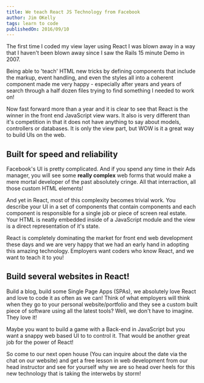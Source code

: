 ```yaml
---
title: We teach React JS Technology from Facebook
author: Jim OKelly
tags: learn to code
publishedOn: 2016/09/10
---
```


The first time I coded my view layer using React I was blown away in a way that I haven't been blown away since I saw the Rails 15 minute Demo in 2007.

Being able to 'teach' HTML new tricks by defining components that include the markup, event handling, and even the styles all into a coherent component made me very happy - especially after years and years of search through a half dozen files trying to find something I needed to work on!

<!--more-->

Now fast forward more than a year and it is clear to see that React is the winner in the front end JavaScript view wars. It also is very different than it's competition in that it does not have anything to say about models, controllers or databases. It is only the view part, but WOW is it a great way to build UIs on the web.

## Built for speed and reliability

Facebook's UI is pretty complicated. And if you spend any time in their Ads manager, you will see some **really complex** web forms that would make a mere mortal developer of the past absolutely cringe. All that interraction, all those custom HTML elements!

And yet in React, most of this complexity becomes trivial work. You describe your UI in a set of components that contain components and each component is responsible for a single job or piece of screen real estate. Your HTML is neatly embedded inside of a JavaScript module and the view is a direct representation of it's state.

React is completely dominating the market for front end web development these days and we are very happy that we had an early hand in adopting this amazing technology. Employers want coders who know React, and we want to teach it to you!

## Build several websites in React!

Build a blog, build some Single Page Apps (SPAs), we absolutely love React and love to code it as often as we can! Think of what employers will think when they go to your personal website/portfolio and they see a custom built piece of software using all the latest tools? Well, we don't have to imagine. They love it!

Maybe you want to build a game with a Back-end in JavaScript but you want a snappy web based UI to to control it. That would be another great job for the power of React!

So come to our next open house (You can inquire about the date via the chat on our website) and get a free lesson in web development from our head instructor and see for yourself why we are so head over heels for this new technology that is taking the interwebs by storm!
